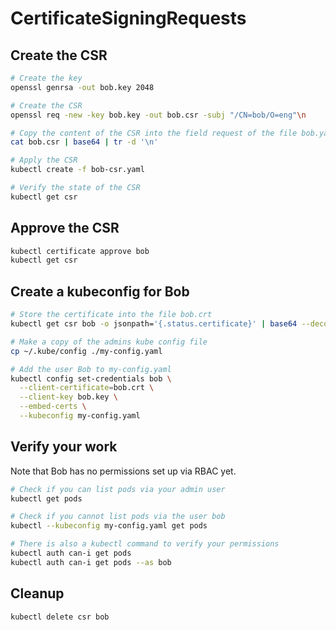 # CertificateSigningRequests

## Create the CSR

```bash
# Create the key
openssl genrsa -out bob.key 2048

# Create the CSR
openssl req -new -key bob.key -out bob.csr -subj "/CN=bob/O=eng"\n

# Copy the content of the CSR into the field request of the file bob.yaml
cat bob.csr | base64 | tr -d '\n'

# Apply the CSR
kubectl create -f bob-csr.yaml

# Verify the state of the CSR
kubectl get csr
```

## Approve the CSR

```bash
kubectl certificate approve bob
kubectl get csr
```

## Create a kubeconfig for Bob

```bash
# Store the certificate into the file bob.crt
kubectl get csr bob -o jsonpath='{.status.certificate}' | base64 --decode > bob.crt

# Make a copy of the admins kube config file
cp ~/.kube/config ./my-config.yaml

# Add the user Bob to my-config.yaml
kubectl config set-credentials bob \
  --client-certificate=bob.crt \
  --client-key bob.key \
  --embed-certs \
  --kubeconfig my-config.yaml
```

## Verify your work

Note that Bob has no permissions set up via RBAC yet.

```bash
# Check if you can list pods via your admin user
kubectl get pods

# Check if you cannot list pods via the user bob
kubectl --kubeconfig my-config.yaml get pods

# There is also a kubectl command to verify your permissions
kubectl auth can-i get pods
kubectl auth can-i get pods --as bob
```

## Cleanup
```bash
kubectl delete csr bob
```